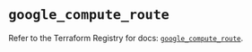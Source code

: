 # `google_compute_route`

Refer to the Terraform Registry for docs: [`google_compute_route`](https://registry.terraform.io/providers/hashicorp/google-beta/6.40.0/docs/resources/google_compute_route).
